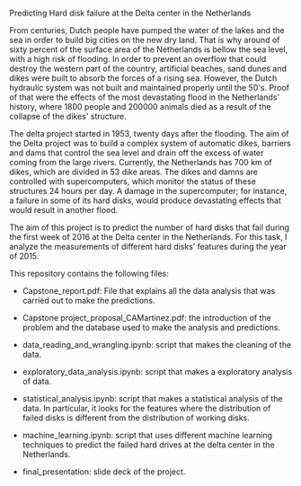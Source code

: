 Predicting Hard disk failure at the Delta center in the Netherlands


From centuries, Dutch people have pumped the water of the lakes and the sea in order to build big cities on the new dry land. That is why around of sixty percent of the surface area of the Netherlands is bellow the sea level, with a high risk of flooding.  In order to prevent an overflow that could destroy the western part of the country, artificial beaches, sand dunes and dikes were built to absorb the forces of a rising sea.  However, the Dutch hydraulic system was not built and maintained properly until the 50's. Proof of that were the effects of the most devastating flood in the Netherlands' history, where 1800 people and 200000 animals died as a result of the collapse of the dikes' structure. 

The delta project started in 1953, twenty days after the flooding. The aim of the Delta project was to build a complex system of automatic dikes, barriers and dams that control the sea level and drain off the excess of water coming from the large rivers.  Currently, the Netherlands has 700 km of dikes, which are divided in 53 dike areas. The dikes and damns are controlled with supercomputers, which monitor the status of these structures 24 hours per day. A damage in the supercomputer; for instance, a failure in some of its hard disks, would produce devastating effects that would result in another flood.  

The aim of this project is to predict the number of hard disks that fail during the first week of 2016 at the Delta center in the Netherlands. For this task, I analyze the measurements of different hard disks’ features  during the year of 2015.

This repository contains the following files:
- Capstone_report.pdf: File that explains all the data analysis that was carried out to make the predictions. 

- Capstone project_proposal_CAMartinez.pdf: the introduction of the problem and the database used to make the analysis and predictions.

- data_reading_and_wrangling.ipynb: script that makes the cleaning of the data.

- exploratory_data_analysis.ipynb: script that makes a exploratory analysis of data.

- statistical_analysis.ipynb: script that makes a statistical analysis of the data. In particular, it looks for the features where the distribution of failed disks is different from the distribution of working disks.

- machine_learning.ipynb: script that uses different machine learning techniques to predict the failed hard drives at the delta center in the Netherlands.

- final_presentation: slide deck of the project. 
